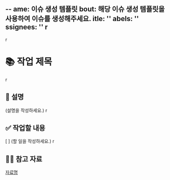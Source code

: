 --
ame: 이슈 생성 템플릿
bout: 해당 이슈 생성 템플릿을 사용하여 이슈를 생성해주세요.
itle: ''
abels: ''
ssignees: ''
r
--
r
# 📚 작업 제목
r
## 📄 설명
 (설명을 작성하세요.)
r
## ✅ 작업할 내용
 [ ] (할 일을 작성하세요.)
r
## 🙋🏻 참고 자료
 [자료명](url)
